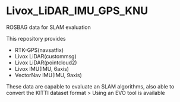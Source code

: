 # Livox_LiDAR_IMU_GPS_KNU
ROSBAG data for SLAM evaluation

This repository provides 
- RTK-GPS(navsatfix)
- Livox LiDAR(custommsg)
- Livox LiDAR(pointcloud2)
- Livox IMU(IMU, 6axis)
- VectorNav IMU(IMU, 9axis)

These data are capable to evaluate an SLAM algorithms, also able to convert the KITTI dataset format > Using an EVO tool is available
